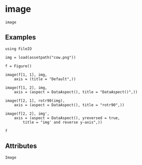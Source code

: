 # image

```@shortdocs
image
```


## Examples

```@figure
using FileIO

img = load(assetpath("cow.png"))

f = Figure()

image(f[1, 1], img,
    axis = (title = "Default",))

image(f[1, 2], img,
    axis = (aspect = DataAspect(), title = "DataAspect()",))

image(f[2, 1], rotr90(img),
    axis = (aspect = DataAspect(), title = "rotr90",))

image(f[2, 2], img',
    axis = (aspect = DataAspect(), yreversed = true,
        title = "img' and reverse y-axis",))

f
```

## Attributes

```@attrdocs
Image
```
